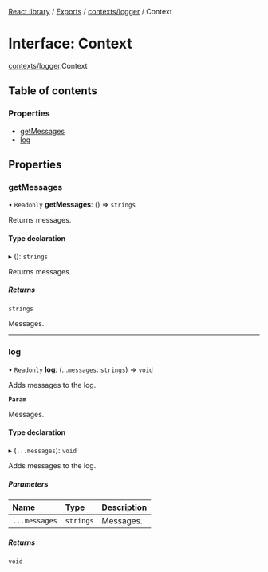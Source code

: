 [React library](../index.md) / [Exports](../modules.md) / [contexts/logger](../modules/contexts_logger.md) / Context

# Interface: Context

[contexts/logger](../modules/contexts_logger.md).Context

## Table of contents

### Properties

- [getMessages](contexts_logger.Context.md#getmessages)
- [log](contexts_logger.Context.md#log)

## Properties

### getMessages

• `Readonly` **getMessages**: () => `strings`

Returns messages.

#### Type declaration

▸ (): `strings`

Returns messages.

##### Returns

`strings`

Messages.

___

### log

• `Readonly` **log**: (...`messages`: `strings`) => `void`

Adds messages to the log.

**`Param`**

Messages.

#### Type declaration

▸ (`...messages`): `void`

Adds messages to the log.

##### Parameters

| Name | Type | Description |
| :------ | :------ | :------ |
| `...messages` | `strings` | Messages. |

##### Returns

`void`
